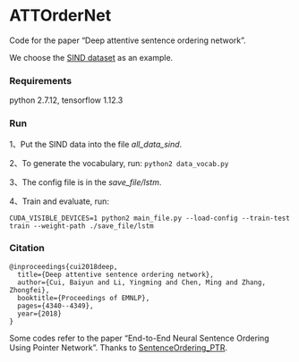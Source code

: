 # ATTOrderNet
Code for the paper “Deep attentive sentence ordering network”. 

We choose the [SIND dataset](http://visionandlanguage.net/VIST/dataset.html) as an example. 

### Requirements
python 2.7.12, tensorflow 1.12.3

### Run
1、Put the SIND data into the file *all_data_sind*.  

2、To generate the vocabulary, run: 
``` python2 data_vocab.py ```  

3、The config file is in the *save_file/lstm*.  

4、Train and evaluate, run:
```
CUDA_VISIBLE_DEVICES=1 python2 main_file.py --load-config --train-test train --weight-path ./save_file/lstm
```

### Citation
```
@inproceedings{cui2018deep,
  title={Deep attentive sentence ordering network},
  author={Cui, Baiyun and Li, Yingming and Chen, Ming and Zhang, Zhongfei},
  booktitle={Proceedings of EMNLP},
  pages={4340--4349},
  year={2018}
}
```

Some codes refer to the paper “End-to-End Neural Sentence Ordering Using Pointer Network”. Thanks to [SentenceOrdering_PTR](https://github.com/FudanNLP/SentenceOrdering_PTR).
